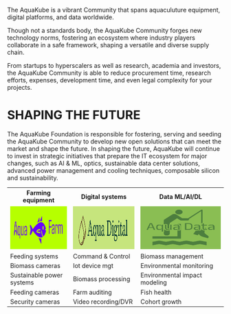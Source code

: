 The AquaKube is a vibrant Community that spans aquaculuture equipment, digital platforms, and data worldwide.

Though not a standards body, the AquaKube Community forges new technology norms, fostering an ecosystem where industry players collaborate in a safe framework, shaping a versatile and diverse supply chain.

From startups to hyperscalers as well as research, academia and investors, the AquaKube Community is able to reduce procurement time, research efforts, expenses, development time, and even legal complexity for your projects.

# SHAPING THE FUTURE

The AquaKube Foundation is responsible for fostering, serving and seeding the AquaKube Community to develop new open solutions that can meet the market and shape the future. In shaping the future, AquaKube will continue to invest in strategic initiatives that prepare the IT ecosystem for major changes, such as AI & ML, optics, sustainable data center solutions, advanced power management and cooling techniques, composable silicon and sustainability.


<table>
<tr>
<th>Farming equipment</th>
<th>Digital systems</th>
<th>Data ML/AI/DL</th>
</tr>

<tr>
<td><img src="images/aquafarm.png" width="200" height="100"></td>
<td><img src="images/AquaDigital.png" width="200"  height="100"></td>
<td><img src="images/AquaData.png" width="300"  height="100"></td>
</tr>

<tr>
<td>Feeding systems</td>
<td>Command & Control</td>
<td>Biomass management</td>
</tr>

<tr>
<td>Biomass cameras</td>
<td>Iot device mgt</td>
<td>Environmental monitoring</td>
</tr>

<tr>
<td>Sustainable power systems</td>
<td>Biomass processing</td>
<td>Environmental impact modeling</td>
</tr>

<tr>
<td>Feeding cameras</td>
<td>Farm auditing</td>
<td>Fish health</td>
</tr>

<tr>
<td>Security cameras</td>
<td>Video recording/DVR</td>
<td>Cohort growth</td>
</tr>
</table>

